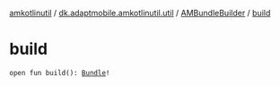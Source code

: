 [amkotlinutil](../../index.md) / [dk.adaptmobile.amkotlinutil.util](../index.md) / [AMBundleBuilder](index.md) / [build](build.md)

# build

`open fun build(): `[`Bundle`](https://developer.android.com/reference/android/os/Bundle.html)`!`
